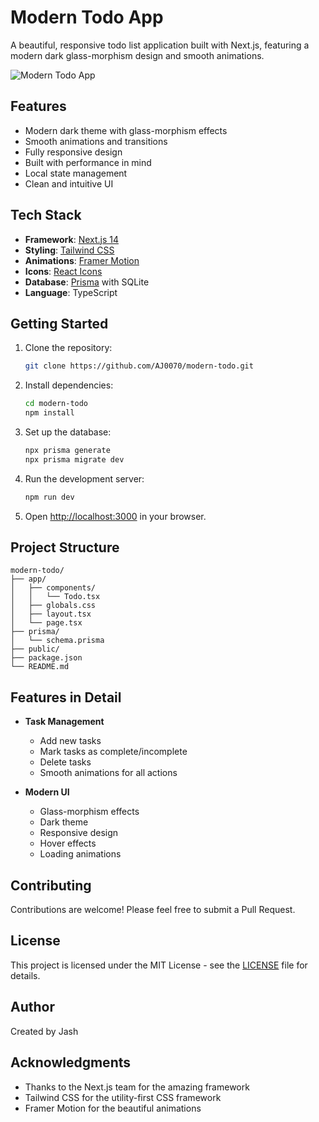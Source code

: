 # Modern Todo App

A beautiful, responsive todo list application built with Next.js, featuring a modern dark glass-morphism design and smooth animations.

![Modern Todo App](https://i.imgur.com/your-screenshot.png)

## Features

- Modern dark theme with glass-morphism effects
- Smooth animations and transitions
- Fully responsive design
- Built with performance in mind
- Local state management
- Clean and intuitive UI

## Tech Stack

- **Framework**: [Next.js 14](https://nextjs.org/)
- **Styling**: [Tailwind CSS](https://tailwindcss.com/)
- **Animations**: [Framer Motion](https://www.framer.com/motion/)
- **Icons**: [React Icons](https://react-icons.github.io/react-icons/)
- **Database**: [Prisma](https://www.prisma.io/) with SQLite
- **Language**: TypeScript

## Getting Started

1. Clone the repository:
   ```bash
   git clone https://github.com/AJ0070/modern-todo.git
   ```

2. Install dependencies:
   ```bash
   cd modern-todo
   npm install
   ```

3. Set up the database:
   ```bash
   npx prisma generate
   npx prisma migrate dev
   ```

4. Run the development server:
   ```bash
   npm run dev
   ```

5. Open [http://localhost:3000](http://localhost:3000) in your browser.

## Project Structure

```
modern-todo/
├── app/
│   ├── components/
│   │   └── Todo.tsx
│   ├── globals.css
│   ├── layout.tsx
│   └── page.tsx
├── prisma/
│   └── schema.prisma
├── public/
├── package.json
└── README.md
```

## Features in Detail

- **Task Management**
  - Add new tasks
  - Mark tasks as complete/incomplete
  - Delete tasks
  - Smooth animations for all actions

- **Modern UI**
  - Glass-morphism effects
  - Dark theme
  - Responsive design
  - Hover effects
  - Loading animations

## Contributing

Contributions are welcome! Please feel free to submit a Pull Request.

## License

This project is licensed under the MIT License - see the [LICENSE](LICENSE) file for details.

## Author

Created by Jash

## Acknowledgments

- Thanks to the Next.js team for the amazing framework
- Tailwind CSS for the utility-first CSS framework
- Framer Motion for the beautiful animations 